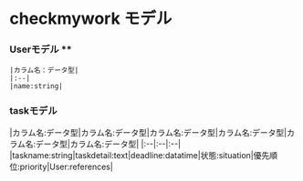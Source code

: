 # checkmywork モデル


### Userモデル **
    |カラム名：データ型|
    |:--|
    |name:string|


### taskモデル
|カラム名:データ型|カラム名:データ型|カラム名:データ型|カラム名:データ型|カラム名:データ型|カラム名:データ型|
|:--|:--|:--|
|taskname:string|taskdetail:text|deadline:datatime|状態:situation|優先順位:priority|User:references|
